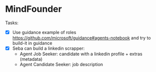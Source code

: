 # MindFounder

Tasks:
- [x] Use guidance example of roles  https://github.com/microsoft/guidance#agents-notebook and try to build-it in guidance
- [x] Seba can build a linkedin scrapper:
  - Agent Job Seeker: candidate with a linkedin profile + extras (metadata)
  - Agent Candidate Seeker: job description
